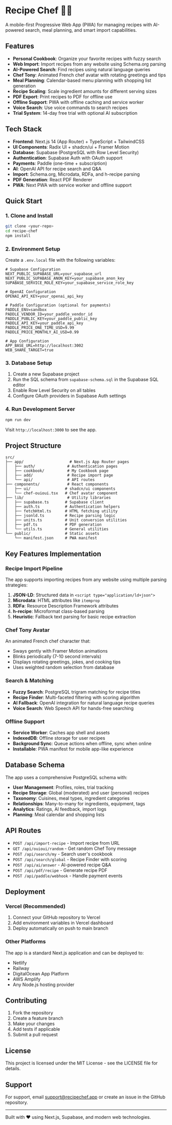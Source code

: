 # Recipe Chef 🧑‍🍳

A mobile-first Progressive Web App (PWA) for managing recipes with AI-powered search, meal planning, and smart import capabilities.

## Features

- **Personal Cookbook**: Organize your favorite recipes with fuzzy search
- **Web Import**: Import recipes from any website using Schema.org parsing
- **AI-Powered Search**: Find recipes using natural language queries
- **Chef Tony**: Animated French chef avatar with rotating greetings and tips
- **Meal Planning**: Calendar-based menu planning with shopping list generation
- **Recipe Scaling**: Scale ingredient amounts for different serving sizes
- **PDF Export**: Print recipes to PDF for offline use
- **Offline Support**: PWA with offline caching and service worker
- **Voice Search**: Use voice commands to search recipes
- **Trial System**: 14-day free trial with optional AI subscription

## Tech Stack

- **Frontend**: Next.js 14 (App Router) + TypeScript + TailwindCSS
- **UI Components**: Radix UI + shadcn/ui + Framer Motion
- **Database**: Supabase (PostgreSQL with Row Level Security)
- **Authentication**: Supabase Auth with OAuth support
- **Payments**: Paddle (one-time + subscription)
- **AI**: OpenAI API for recipe search and Q&A
- **Import**: Schema.org, Microdata, RDFa, and h-recipe parsing
- **PDF Generation**: React PDF Renderer
- **PWA**: Next PWA with service worker and offline support

## Quick Start

### 1. Clone and Install

```bash
git clone <your-repo>
cd recipe-chef
npm install
```

### 2. Environment Setup

Create a `.env.local` file with the following variables:

```env
# Supabase Configuration
NEXT_PUBLIC_SUPABASE_URL=your_supabase_url
NEXT_PUBLIC_SUPABASE_ANON_KEY=your_supabase_anon_key
SUPABASE_SERVICE_ROLE_KEY=your_supabase_service_role_key

# OpenAI Configuration
OPENAI_API_KEY=your_openai_api_key

# Paddle Configuration (optional for payments)
PADDLE_ENV=sandbox
PADDLE_VENDOR_ID=your_paddle_vendor_id
PADDLE_PUBLIC_KEY=your_paddle_public_key
PADDLE_API_KEY=your_paddle_api_key
PADDLE_PRICE_ONE_TIME_USD=9.99
PADDLE_PRICE_MONTHLY_AI_USD=0.99

# App Configuration
APP_BASE_URL=http://localhost:3002
WEB_SHARE_TARGET=true
```

### 3. Database Setup

1. Create a new Supabase project
2. Run the SQL schema from `supabase-schema.sql` in the Supabase SQL editor
3. Enable Row Level Security on all tables
4. Configure OAuth providers in Supabase Auth settings

### 4. Run Development Server

```bash
npm run dev
```

Visit `http://localhost:3000` to see the app.

## Project Structure

```
src/
├── app/                    # Next.js App Router pages
│   ├── auth/              # Authentication pages
│   ├── cookbook/          # My Cookbook page
│   ├── add/               # Recipe import page
│   └── api/               # API routes
├── components/            # React components
│   ├── ui/               # shadcn/ui components
│   └── chef-ouioui.tsx   # Chef avatar component
├── lib/                   # Utility libraries
│   ├── supabase.ts       # Supabase client
│   ├── auth.ts           # Authentication helpers
│   ├── fetchHtml.ts      # HTML fetching utility
│   ├── jsonld.ts         # Recipe parsing logic
│   ├── units.ts          # Unit conversion utilities
│   ├── pdf.ts            # PDF generation
│   └── utils.ts          # General utilities
└── public/               # Static assets
    └── manifest.json     # PWA manifest
```

## Key Features Implementation

### Recipe Import Pipeline

The app supports importing recipes from any website using multiple parsing strategies:

1. **JSON-LD**: Structured data in `<script type="application/ld+json">`
2. **Microdata**: HTML attributes like `itemprop`
3. **RDFa**: Resource Description Framework attributes
4. **h-recipe**: Microformat class-based parsing
5. **Heuristic**: Fallback text parsing for basic recipe extraction

### Chef Tony Avatar

An animated French chef character that:
- Sways gently with Framer Motion animations
- Blinks periodically (7-10 second intervals)
- Displays rotating greetings, jokes, and cooking tips
- Uses weighted random selection from database

### Search & Matching

- **Fuzzy Search**: PostgreSQL trigram matching for recipe titles
- **Recipe Finder**: Multi-faceted filtering with scoring algorithm
- **AI Fallback**: OpenAI integration for natural language recipe queries
- **Voice Search**: Web Speech API for hands-free searching

### Offline Support

- **Service Worker**: Caches app shell and assets
- **IndexedDB**: Offline storage for user recipes
- **Background Sync**: Queue actions when offline, sync when online
- **Installable**: PWA manifest for mobile app-like experience

## Database Schema

The app uses a comprehensive PostgreSQL schema with:

- **User Management**: Profiles, roles, trial tracking
- **Recipe Storage**: Global (moderated) and user (personal) recipes
- **Taxonomy**: Cuisines, meal types, ingredient categories
- **Relationships**: Many-to-many for ingredients, equipment, tags
- **Analytics**: Ratings, AI feedback, import logs
- **Planning**: Meal calendar and shopping lists

## API Routes

- `POST /api/import-recipe` - Import recipe from URL
- `GET /api/ouioui/random` - Get random Chef Tony message
- `POST /api/search/my` - Search user's cookbook
- `POST /api/search/global` - Recipe Finder with scoring
- `POST /api/ai/answer` - AI-powered recipe Q&A
- `POST /api/pdf/recipe` - Generate recipe PDF
- `POST /api/paddle/webhook` - Handle payment events

## Deployment

### Vercel (Recommended)

1. Connect your GitHub repository to Vercel
2. Add environment variables in Vercel dashboard
3. Deploy automatically on push to main branch

### Other Platforms

The app is a standard Next.js application and can be deployed to:
- Netlify
- Railway
- DigitalOcean App Platform
- AWS Amplify
- Any Node.js hosting provider

## Contributing

1. Fork the repository
2. Create a feature branch
3. Make your changes
4. Add tests if applicable
5. Submit a pull request

## License

This project is licensed under the MIT License - see the LICENSE file for details.

## Support

For support, email support@recipechef.app or create an issue in the GitHub repository.

---

Built with ❤️ using Next.js, Supabase, and modern web technologies.